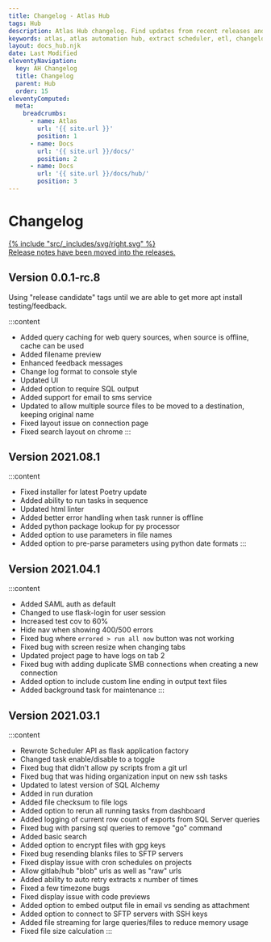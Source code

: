 ```yaml
---
title: Changelog - Atlas Hub
tags: Hub
description: Atlas Hub changelog. Find updates from recent releases and what feature you can expect on your next upgrade.
keywords: atlas, atlas automation hub, extract scheduler, etl, changelog
layout: docs_hub.njk
date: Last Modified
eleventyNavigation:
  key: AH Changelog
  title: Changelog
  parent: Hub
  order: 15
eleventyComputed:
  meta:
    breadcrumbs:
      - name: Atlas
        url: '{{ site.url }}'
        position: 1
      - name: Docs
        url: '{{ site.url }}/docs/'
        position: 2
      - name: Docs
        url: '{{ site.url }}/docs/hub/'
        position: 3
---
```


# Changelog

<a class="block border rounded-lg p-5 shadow bg-white no-underline group animate-fade transition-colors hover:border-sky-400 hover:shadow-sky-400" target="_blank" href="https://github.com/atlas-bi/Hub/releases" title="github releases">
  <div class="flex content-center space-x-2">
<div class=" my-auto">{% include "src/_includes/svg/right.svg" %}</div><div class="my-auto">Release notes have been moved into the <span class="text-sky-600 ">releases</span>.</div>
</div>
</a>

## Version 0.0.1-rc.8

Using "release candidate" tags until we are able to get more apt install testing/feedback.

:::content

- Added query caching for web query sources, when source is offline, cache can be used
- Added filename preview
- Enhanced feedback messages
- Change log format to console style
- Updated UI
- Added option to require SQL output
- Added support for email to sms service
- Updated to allow multiple source files to be moved to a destination, keeping original name
- Fixed layout issue on connection page
- Fixed search layout on chrome
  :::

## Version 2021.08.1

:::content

- Fixed installer for latest Poetry update
- Added ability to run tasks in sequence
- Updated html linter
- Added better error handling when task runner is offline
- Added python package lookup for py processor
- Added option to use parameters in file names
- Added option to pre-parse parameters using python date formats
  :::

## Version 2021.04.1

:::content

- Added SAML auth as default
- Changed to use flask-login for user session
- Increased test cov to 60%
- Hide nav when showing 400/500 errors
- Fixed bug where `errored > run all now` button was not working
- Fixed bug with screen resize when changing tabs
- Updated project page to have logs on tab 2
- Fixed bug with adding duplicate SMB connections when creating a new connection
- Added option to include custom line ending in output text files
- Added background task for maintenance
  :::

## Version 2021.03.1

:::content

- Rewrote Scheduler API as flask application factory
- Changed task enable/disable to a toggle
- Fixed bug that didn't allow py scripts from a git url
- Fixed bug that was hiding organization input on new ssh tasks
- Updated to latest version of SQL Alchemy
- Added in run duration
- Added file checksum to file logs
- Added option to rerun all running tasks from dashboard
- Added logging of current row count of exports from SQL Server queries
- Fixed bug with parsing sql queries to remove "go" command
- Added basic search
- Added option to encrypt files with gpg keys
- Fixed bug resending blanks files to SFTP servers
- Fixed display issue with cron schedules on projects
- Allow gitlab/hub "blob" urls as well as "raw" urls
- Added ability to auto retry extracts x number of times
- Fixed a few timezone bugs
- Fixed display issue with code previews
- Added option to embed output file in email vs sending as attachment
- Added option to connect to SFTP servers with SSH keys
- Added file streaming for large queries/files to reduce memory usage
- Fixed file size calculation
  :::
